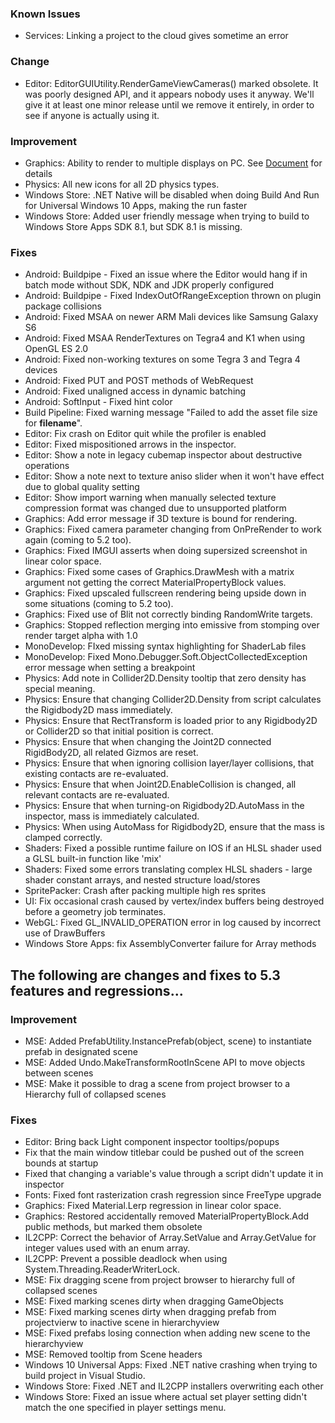 ### Known Issues

*   Services: Linking a project to the cloud gives sometime an error

### Change

*   Editor: EditorGUIUtility.RenderGameViewCameras() marked obsolete. It was poorly designed API, and it appears nobody uses it anyway. We'll give it at least one minor release until we remove it entirely, in order to see if anyone is actually using it.

### Improvement

*   Graphics: Ability to render to multiple displays on PC. See [Document](https://docs.google.com/document/d/1cWbyeiRy-Y2FnCiIvcKcZu7l5lf3vCcGYfrvAW53cTI/edit) for details
*   Physics: All new icons for all 2D physics types.
*   Windows Store: .NET Native will be disabled when doing Build And Run for Universal Windows 10 Apps, making the run faster
*   Windows Store: Added user friendly message when trying to build to Windows Store Apps SDK 8.1, but SDK 8.1 is missing.

### Fixes

*   Android: Buildpipe - Fixed an issue where the Editor would hang if in batch mode without SDK, NDK and JDK properly configured
*   Android: Buildpipe - Fixed IndexOutOfRangeException thrown on plugin package collisions
*   Android: Fixed MSAA on newer ARM Mali devices like Samsung Galaxy S6
*   Android: Fixed MSAA RenderTextures on Tegra4 and K1 when using OpenGL ES 2.0
*   Android: Fixed non-working textures on some Tegra 3 and Tegra 4 devices
*   Android: Fixed PUT and POST methods of WebRequest
*   Android: Fixed unaligned access in dynamic batching
*   Android: SoftInput - Fixed hint color
*   Build Pipeline: Fixed warning message "Failed to add the asset file size for **filename**".
*   Editor: Fix crash on Editor quit while the profiler is enabled
*   Editor: Fixed mispositioned arrows in the inspector.
*   Editor: Show a note in legacy cubemap inspector about destructive operations
*   Editor: Show a note next to texture aniso slider when it won't have effect due to global quality setting
*   Editor: Show import warning when manually selected texture compression format was changed due to unsupported platform
*   Graphics: Add error message if 3D texture is bound for rendering.
*   Graphics: Fixed camera parameter changing from OnPreRender to work again (coming to 5.2 too).
*   Graphics: Fixed IMGUI asserts when doing supersized screenshot in linear color space.
*   Graphics: Fixed some cases of Graphics.DrawMesh with a matrix argument not getting the correct MaterialPropertyBlock values.
*   Graphics: Fixed upscaled fullscreen rendering being upside down in some situations (coming to 5.2 too).
*   Graphics: Fixed use of Blit not correctly binding RandomWrite targets.
*   Graphics: Stopped reflection merging into emissive from stomping over render target alpha with 1.0
*   MonoDevelop: FIxed missing syntax highlighting for ShaderLab files
*   MonoDevelop: Fixed Mono.Debugger.Soft.ObjectCollectedException error message when setting a breakpoint
*   Physics: Add note in Collider2D.Density tooltip that zero density has special meaning.
*   Physics: Ensure that changing Collider2D.Density from script calculates the Rigidbody2D mass immediately.
*   Physics: Ensure that RectTransform is loaded prior to any Rigidbody2D or Collider2D so that initial position is correct.
*   Physics: Ensure that when changing the Joint2D connected RigidBody2D, all related Gizmos are reset.
*   Physics: Ensure that when ignoring collision layer/layer collisions, that existing contacts are re-evaluated.
*   Physics: Ensure that when Joint2D.EnableCollision is changed, all relevant contacts are re-evaluated.
*   Physics: Ensure that when turning-on Rigidbody2D.AutoMass in the inspector, mass is immediately calculated.
*   Physics: When using AutoMass for Rigidbody2D, ensure that the mass is clamped correctly.
*   Shaders: Fixed a possible runtime failure on IOS if an HLSL shader used a GLSL built-in function like 'mix'
*   Shaders: Fixed some errors translating complex HLSL shaders - large shader constant arrays, and nested structure load/stores
*   SpritePacker: Crash after packing multiple high res sprites
*   UI: Fix occasional crash caused by vertex/index buffers being destroyed before a geometry job terminates.
*   WebGL: Fixed GL\_INVALID\_OPERATION error in log caused by incorrect use of DrawBuffers
*   Windows Store Apps: fix AssemblyConverter failure for Array methods

The following are changes and fixes to 5.3 features and regressions...
----------------------------------------------------------------------

### Improvement

*   MSE: Added PrefabUtility.InstancePrefab(object, scene) to instantiate prefab in designated scene
*   MSE: Added Undo.MakeTransformRootInScene API to move objects between scenes
*   MSE: Make it possible to drag a scene from project browser to a Hierarchy full of collapsed scenes

### Fixes

*   Editor: Bring back Light component inspector tooltips/popups
*   Fix that the main window titlebar could be pushed out of the screen bounds at startup
*   Fixed that changing a variable's value through a script didn't update it in inspector
*   Fonts: Fixed font rasterization crash regression since FreeType upgrade
*   Graphics: Fixed Material.Lerp regression in linear color space.
*   Graphics: Restored accidentally removed MaterialPropertyBlock.Add public methods, but marked them obsolete
*   IL2CPP: Correct the behavior of Array.SetValue and Array.GetValue for integer values used with an enum array.
*   IL2CPP: Prevent a possible deadlock when using System.Threading.ReaderWriterLock.
*   MSE: Fix dragging scene from project browser to hierarchy full of collapsed scenes
*   MSE: Fixed marking scenes dirty when dragging GameObjects
*   MSE: Fixed marking scenes dirty when dragging prefab from projectvierw to inactive scene in hierarchyview
*   MSE: Fixed prefabs losing connection when adding new scene to the hierarchyview
*   MSE: Removed tooltip from Scene headers
*   Windows 10 Universal Apps: Fixed .NET native crashing when trying to build project in Visual Studio.
*   Windows Store: Fixed .NET and IL2CPP installers overwriting each other
*   Windows Store: Fixed an issue where actual set player setting didn't match the one specified in player settings menu.